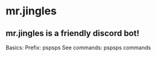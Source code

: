 # mr.jingles
mr.jingles is a friendly discord bot!
------
Basics:
Prefix: pspsps
See commands: pspsps commands

